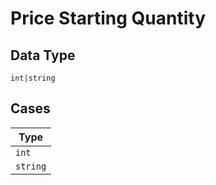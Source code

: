 
# Price Starting Quantity

## Data Type

`int|string`

## Cases

| Type |
|  --- |
| `int` |
| `string` |

